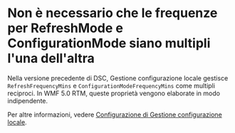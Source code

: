# Non è necessario che le frequenze per RefreshMode e ConfigurationMode siano multipli l'una dell'altra

Nella versione precedente di DSC, Gestione configurazione locale gestisce `RefreshFrequencyMins` e `ConfigurationModeFrequencyMins` come multipli reciproci. In WMF 5.0 RTM, queste proprietà vengono elaborate in modo indipendente. 

Per altre informazioni, vedere [Configurazione di Gestione configurazione locale](https://msdn.microsoft.com/powershell/dsc/metaconfig).

<!--HONumber=Jul16_HO1-->


